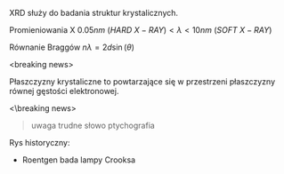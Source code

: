 XRD służy do badania struktur krystalicznych.

Promieniowania X
$0.05 nm\ (HARD\ X-RAY) < \lambda < 10 nm\ (SOFT\ X-RAY)$ 

Równanie Braggów
$n \lambda = 2d\sin(\theta)$

\<breaking news>

Płaszczyzny krystaliczne to powtarzające się w przestrzeni płaszczyzny równej gęstości elektronowej.

<\\breaking news>

> uwaga trudne słowo ptychografia

Rys historyczny:

- Roentgen bada lampy Crooksa
